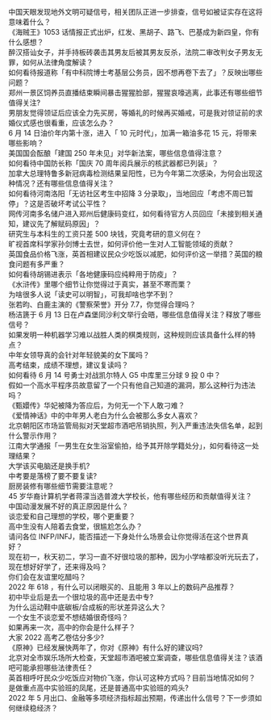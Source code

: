 中国天眼发现地外文明可疑信号，相关团队正进一步排查，信号如被证实存在这将意味着什么？  
《海贼王》1053 话情报正式出炉，红发、黑胡子、路飞、巴基成为新四皇，你有什么感想？  
醉汉搭讪女子，并手持板砖袭击其男友后被其男友反杀，法院二审改判女子男友无罪，如何从法律角度解读？  
如何看待报道称「有中科院博士考基层公务员，因不想再卷下去了」？反映出哪些问题？  
郑州一景区饲养员直播结束瞬间暴击猩猩脸部，猩猩哀嚎逃离，此事还有哪些细节值得关注?  
男朋友觉得领证后应该全力先买房，等婚礼的时候再买婚戒，可是我对领证前的求婚仪式感也很看重，应该怎么办？  
6 月 14 日油价年内第十涨，进入「 10 元时代」，加满一箱油多花 15 元，将带来哪些影响？  
美国国会酝酿「建国 250 年未见」对华新法案，哪些信息值得注意？  
如何看待中国防长称「国庆 70 周年阅兵展示的核武器都已列装」？  
加拿大总理特鲁多新冠病毒检测结果呈阳性，已为今年第二次感染，为何会出现这种情况？还有哪些信息值得关注？  
如何看待河南洛阳「无访社区考生中招降 3 分录取」，当地回应「考虑不周已暂停」？这是否破坏考试公平性？  
网传河南多名储户进入郑州后健康码变红，如何看待官方人员回应「未接到相关通知，建议先了解赋码原因」？  
研究生与本科生的工资只差 500 块钱，究竟考研的意义何在？  
旷视首席科学家孙剑博士去世，如何评价他一生对人工智能领域的贡献？  
英国食品价格飞涨，英首相建议民众少吃饭以减肥，如何评价这一举措？英国的粮食问题有多严重？  
如何看待胡锡进表示「各地健康码应纯粹用于防疫」？  
《水浒传》里哪个细节让你觉得过于真实，甚至不寒而栗？  
为啥很多人说「读史可以明智」，可我却啥也学不到？  
张若昀、白鹿主演的《警察荣誉》开分 7.7，你觉得合理吗？  
杨洁篪于 6 月 13 日在卢森堡同沙利文举行会晤，哪些信息值得关注？释放了哪些信号？  
如果发明一种机器学习难以战胜人类的棋类规则，这种规则应该具备什么样的特点？  
中年女领导真的会针对年轻貌美的女下属吗？  
高考结束，成绩不理想，建议复读吗？  
如何看待 6 月 14 号勇士对战凯尔特人 G5 中库里三分球 9 投 0 中？  
假如一个高水平程序员故意留了一个只有他自己知道的漏洞，那么这种行为违法吗？  
《甄嬛传》华妃被降为答应后，为何无一个下人敢刁难？  
《爱情神话》中的中年男人老白为什么会被那么多女人喜欢？  
北京朝阳区市场监管局拟对天堂超市酒吧吊销执照，列入严重违法失信名单，起到什么警示作用？  
江南大学通报「一男生在女生浴室偷拍，给予其开除学籍处分」，如何看待这一处理结果？  
大学该买电脑还是换手机?  
中考要是落榜了要不要复读?  
厨房装修有哪些细节需要注意呢？  
45 岁华裔计算机学者蒋濛当选普渡大学校长，他有哪些经历和贡献值得关注？  
中国动漫发展不好的真正原因是什么？  
谈恋爱和自己理想的学校，哪个更重要？  
高中生没有人陪着去食堂，很尴尬怎么办？  
请问各位 INFP/INFJ，能否描述一下身处什么场景会让你觉得活在这个世界真好？  
现在初一，秋天初二，学习一直不好很垃圾的那种，因为小学啥都没听光玩去了，现在想好好学了，还来得及吗？  
你们会在友谊里吃醋吗？  
2022 年 618 ，有什么可以闭眼买的、且能用 3 年以上的数码产品推荐？  
初中毕业后是去一个很垃圾的高中还是去中专?  
为什么运动鞋中底碳板/合成板的形状差异这么大？  
一个女生不谈恋爱不想结婚很奇怪吗？  
如果再来一次，高中的你会是什么样子？  
大家 2022 高考乙卷估分多少?  
《原神》已经发展快两年了，你对《原神》有什么好的建议吗?  
北京对全市娱乐场所大检查，天堂超市酒吧被立案调查，哪些信息值得关注？该酒吧可能承担哪些法律责任？  
英首相呼吁民众少吃饭应对物价飞涨，你认可这种方式吗？目前当地情况如何？  
是做重点高中实验班的凤尾，还是普通高中实验班的鸡头?  
2022 年 5 月出口、金融等多项经济指标超出预期，传递出什么信号？下一步须如何继续稳经济？  
